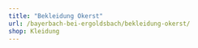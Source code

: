 ```yaml
---
title: "Bekleidung Okerst"
url: /bayerbach-bei-ergoldsbach/bekleidung-okerst/
shop: Kleidung
---
```

